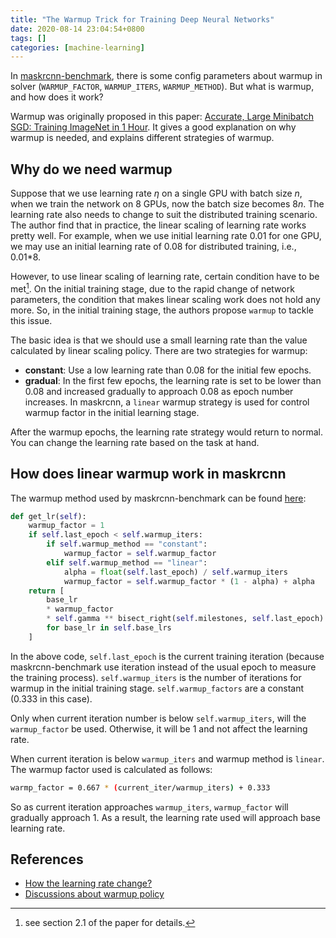 ```yaml
---
title: "The Warmup Trick for Training Deep Neural Networks"
date: 2020-08-14 23:04:54+0800
tags: []
categories: [machine-learning]
---
```


In [maskrcnn-benchmark](https://github.com/facebookresearch/maskrcnn-benchmark), there is some config parameters about warmup in solver (`WARMUP_FACTOR`, `WARMUP_ITERS`, `WARMUP_METHOD`).
But what is warmup, and how does it work?

<!--more-->

Warmup was originally proposed in this paper: [Accurate, Large Minibatch SGD: Training ImageNet in 1 Hour](https://arxiv.org/abs/1706.02677).
It gives a good explanation on why warmup is needed, and explains different strategies of warmup.

## Why do we need warmup

Suppose that we use learning rate $\eta$ on a single GPU with batch size $n$,
when we train the network on 8 GPUs, now the batch size becomes $8n$.
The learning rate also needs to change to suit the distributed training scenario.
The author find that in practice, the linear scaling of learning rate works pretty well.
For example, when we use initial learning rate 0.01 for one GPU,
we may use an initial learning rate of 0.08 for distributed training, i.e., 0.01\*8.

However, to use linear scaling of learning rate, certain condition have to be met[^1].
On the initial training stage, due to the rapid change of network parameters,
the condition that makes linear scaling work does not hold any more.
So, in the initial training stage, the authors propose `warmup` to tackle this issue.

The basic idea is that we should use a small learning rate than the value calculated by linear scaling policy.
There are two strategies for warmup:

+ **constant**: Use a low learning rate than 0.08 for the initial few epochs.
+ **gradual**: In the first few epochs, the learning rate is set to be lower than 0.08
and increased gradually to approach 0.08 as epoch number increases.
In maskrcnn, a `linear` warmup strategy is used for control warmup factor in
the initial learning stage.

After the warmup epochs, the learning rate strategy would return to normal.
You can change the learning rate based on the task at hand.

## How does linear warmup work in maskrcnn

The warmup method used by maskrcnn-benchmark can be found [here](https://github.com/facebookresearch/maskrcnn-benchmark/blob/57eec25b75144d9fb1a6857f32553e1574177daf/maskrcnn_benchmark/solver/lr_scheduler.py#L39-L52):

```python
def get_lr(self):
    warmup_factor = 1
    if self.last_epoch < self.warmup_iters:
        if self.warmup_method == "constant":
            warmup_factor = self.warmup_factor
        elif self.warmup_method == "linear":
            alpha = float(self.last_epoch) / self.warmup_iters
            warmup_factor = self.warmup_factor * (1 - alpha) + alpha
    return [
        base_lr
        * warmup_factor
        * self.gamma ** bisect_right(self.milestones, self.last_epoch)
        for base_lr in self.base_lrs
    ]
```

In the above code, `self.last_epoch` is the current training iteration
(because maskrcnn-benchmark use iteration instead of the usual epoch to measure the training process).
`self.warmup_iters` is the number of iterations for warmup in the initial training stage.
`self.warmup_factors` are a constant (0.333 in this case).

Only when current iteration number is below `self.warmup_iters`, will the `warmup_factor` be used.
Otherwise, it will be 1 and not affect the learning rate.

When current iteration is below `warmup_iters` and warmup method is `linear`.
The warmup factor used is calculated as follows:

```bash
warmp_factor = 0.667 * (current_iter/warmup_iters) + 0.333
```

So as current iteration approaches `warmup_iters`, `warmup_factor` will gradually approach 1.
As a result, the learning rate used will approach base learning rate.

## References

+ [How the learning rate change?](https://github.com/facebookresearch/maskrcnn-benchmark/issues/562)
+ [Discussions about warmup policy](https://www.reddit.com/r/MachineLearning/comments/es9qv7/d_warmup_vs_initially_high_learning_rate/)

[^1]: see section 2.1 of the paper for details.
